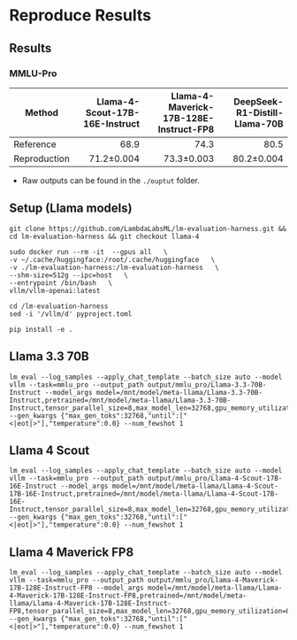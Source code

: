 # Reproduce Results


## Results

### MMLU-Pro

| Method       | Llama-4-Scout-17B-16E-Instruct | Llama-4-Maverick-17B-128E-Instruct-FP8 | DeepSeek-R1-Distill-Llama-70B |
|--------------|-----------:|-----------:|-----------:|
| Reference    | 68.9 | 74.3 | 80.5 |
| Reproduction | 71.2±0.004 | 73.3±0.003 | 80.2±0.004 |

* Raw outputs can be found in the `./ouptut` folder.


## Setup (Llama models)
```
git clone https://github.com/LambdaLabsML/lm-evaluation-harness.git && cd lm-evaluation-harness && git checkout llama-4

sudo docker run --rm -it  --gpus all   \
-v ~/.cache/huggingface:/root/.cache/huggingface   \
-v ./lm-evaluation-harness:/lm-evaluation-harness   \
--shm-size=512g --ipc=host   \
--entrypoint /bin/bash   \
vllm/vllm-openai:latest

cd /lm-evaluation-harness
sed -i '/vllm/d' pyproject.toml

pip install -e .
```


## Llama 3.3 70B
```
lm_eval --log_samples --apply_chat_template --batch_size auto --model vllm --task=mmlu_pro --output_path output/mmlu_pro/Llama-3.3-70B-Instruct --model_args model=/mnt/model/meta-llama/Llama-3.3-70B-Instruct,pretrained=/mnt/model/meta-llama/Llama-3.3-70B-Instruct,tensor_parallel_size=8,max_model_len=32768,gpu_memory_utilization=0.9,trust_remote_code=true --gen_kwargs {"max_gen_toks":32768,"until":["<|eot|>"],"temperature":0.0} --num_fewshot 1
```

## Llama 4 Scout
```
lm_eval --log_samples --apply_chat_template --batch_size auto --model vllm --task=mmlu_pro --output_path output/mmlu_pro/Llama-4-Scout-17B-16E-Instruct --model_args model=/mnt/model/meta-llama/Llama-4-Scout-17B-16E-Instruct,pretrained=/mnt/model/meta-llama/Llama-4-Scout-17B-16E-Instruct,tensor_parallel_size=8,max_model_len=32768,gpu_memory_utilization=0.9,trust_remote_code=true --gen_kwargs {"max_gen_toks":32768,"until":["<|eot|>"],"temperature":0.0} --num_fewshot 1
```

## Llama 4 Maverick FP8
```
lm_eval --log_samples --apply_chat_template --batch_size auto --model vllm --task=mmlu_pro --output_path output/mmlu_pro/Llama-4-Maverick-17B-128E-Instruct-FP8 --model_args model=/mnt/model/meta-llama/Llama-4-Maverick-17B-128E-Instruct-FP8,pretrained=/mnt/model/meta-llama/Llama-4-Maverick-17B-128E-Instruct-FP8,tensor_parallel_size=8,max_model_len=32768,gpu_memory_utilization=0.9,trust_remote_code=true --gen_kwargs {"max_gen_toks":32768,"until":["<|eot|>"],"temperature":0.0} --num_fewshot 1
```
